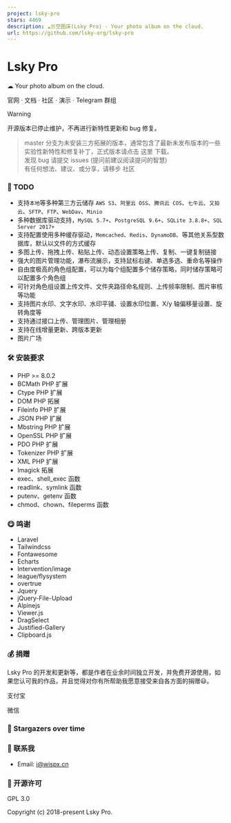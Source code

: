 ```yaml
---
project: lsky-pro
stars: 4469
description: ☁️兰空图床(Lsky Pro) - Your photo album on the cloud.
url: https://github.com/lsky-org/lsky-pro
---
```


Lsky Pro
========

☁ Your photo album on the cloud.

官网 · 文档 · 社区 · 演示 · Telegram 群组

Warning

开源版本已停止维护，不再进行新特性更新和 bug 修复。

> master 分支为未安装三方拓展的版本，通常包含了最新未发布版本的一些实验性新特性和修复补丁，正式版本请点击 这里 下载。  
> 发现 bug 请提交 issues (提问前建议阅读提问的智慧)  
> 有任何想法、建议、或分享，请移步 社区

### 📌 TODO

-   支持`本地`等多种第三方云储存 `AWS S3`、`阿里云 OSS`、`腾讯云 COS`、`七牛云`、`又拍云`、`SFTP`、`FTP`、`WebDav`、`Minio`
-   多种数据库驱动支持，`MySQL 5.7+`、`PostgreSQL 9.6+`、`SQLite 3.8.8+`、`SQL Server 2017+`
-   支持配置使用多种缓存驱动，`Memcached`、`Redis`、`DynamoDB`、等其他关系型数据库，默认以文件的方式缓存
-   多图上传、拖拽上传、粘贴上传、动态设置策略上传、复制、一键复制链接
-   强大的图片管理功能，瀑布流展示，支持鼠标右键、单选多选、重命名等操作
-   自由度极高的角色组配置，可以为每个组配置多个储存策略，同时储存策略可以配置多个角色组
-   可针对角色组设置上传文件、文件夹路径命名规则、上传频率限制、图片审核等功能
-   支持图片水印、文字水印、水印平铺、设置水印位置、X/y 轴偏移量设置、旋转角度等
-   支持通过接口上传、管理图片、管理相册
-   支持在线增量更新、跨版本更新
-   图片广场

### 🛠 安装要求

-   PHP >= 8.0.2
-   BCMath PHP 扩展
-   Ctype PHP 扩展
-   DOM PHP 拓展
-   Fileinfo PHP 扩展
-   JSON PHP 扩展
-   Mbstring PHP 扩展
-   OpenSSL PHP 扩展
-   PDO PHP 扩展
-   Tokenizer PHP 扩展
-   XML PHP 扩展
-   Imagick 拓展
-   exec、shell\_exec 函数
-   readlink、symlink 函数
-   putenv、getenv 函数
-   chmod、chown、fileperms 函数

### 😋 鸣谢

-   Laravel
-   Tailwindcss
-   Fontawesome
-   Echarts
-   Intervention/image
-   league/flysystem
-   overtrue
-   Jquery
-   jQuery-File-Upload
-   Alpinejs
-   Viewer.js
-   DragSelect
-   Justified-Gallery
-   Clipboard.js

### 💰 捐赠

Lsky Pro 的开发和更新等，都是作者在业余时间独立开发，并免费开源使用，如果您认可我的作品，并且觉得对你有所帮助我愿意接受来自各方面的捐赠😃。

支付宝

微信

### 🤩 Stargazers over time

### 📧 联系我

-   Email: i@wispx.cn

### 📃 开源许可

GPL 3.0

Copyright (c) 2018-present Lsky Pro.
